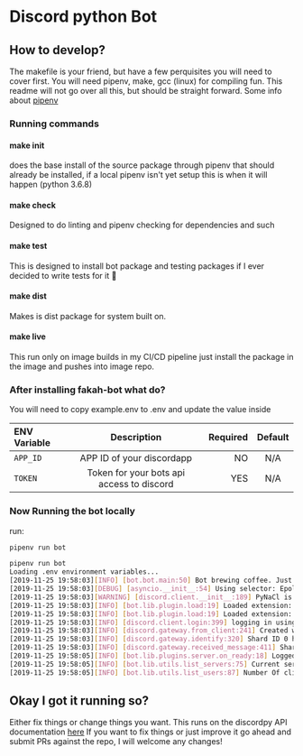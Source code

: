 # Discord python Bot


## How to develop?

The makefile is your friend, but have a few perquisites you will need to cover first.
You will need pipenv, make, gcc (linux) for compiling fun. This readme will not go
over all this, but should be straight forward. Some info about [pipenv](https://realpython.com/pipenv-guide/#pipenv-introduction)



### Running commands

#### make init
does the base install of the source package through pipenv that should already be installed,
if a local pipenv isn't yet setup this is when it will happen (python 3.6.8)

#### make check
Designed to do linting and pipenv checking for dependencies and such

#### make test
This is designed to install bot package and testing packages if I ever decided to write tests for it :shrug:

#### make dist
Makes is dist package for system built on.

#### make live
This run only on image builds in my CI/CD pipeline just install the package in the image and pushes into image repo.


### After installing fakah-bot what do?

You will need to copy example.env to .env and update the value inside

| ENV Variable | Description | Required | Default |
| :----------- | :---------: | -------: | :-----: |
| `APP_ID`     | APP ID of your discordapp | NO | N/A |
| `TOKEN`      | Token for your bots api access to discord | YES | N/A |

### Now Running the bot locally
run:
```bash
pipenv run bot
```

```bash
pipenv run bot                                                                                                                                                                  
Loading .env environment variables...
[2019-11-25 19:58:03][INFO] [bot.bot.main:50] Bot brewing coffee. Just a moment
[2019-11-25 19:58:03][DEBUG] [asyncio.__init__:54] Using selector: EpollSelector
[2019-11-25 19:58:03][WARNING] [discord.client.__init__:189] PyNaCl is not installed, voice will NOT be supported
[2019-11-25 19:58:03][INFO] [bot.lib.plugin.load:19] Loaded extension: bot.lib.plugins.server
[2019-11-25 19:58:03][INFO] [bot.lib.plugin.load:19] Loaded extension: bot.lib.plugins.example
[2019-11-25 19:58:03][INFO] [discord.client.login:399] logging in using static token
[2019-11-25 19:58:03][INFO] [discord.gateway.from_client:241] Created websocket connected to wss://gateway.discord.gg?encoding=json&v=6&compress=zlib-stream
[2019-11-25 19:58:03][INFO] [discord.gateway.identify:320] Shard ID 0 has sent the IDENTIFY payload.
[2019-11-25 19:58:03][INFO] [discord.gateway.received_message:411] Shard ID 0 has connected to Gateway: ["gateway-prd-main-cp9z",{"micros":68385,"calls":["discord-sessions-prd-1-5",{"micros":66985,"calls":["start_session",{"micros":60218,"calls":["api-prd-main-608j",{"micros":53409,"calls":["get_user",{"micros":9485},"add_authorized_ip",{"micros":5},"get_guilds",{"micros":2057},"coros_wait",{"micros":1}]}]},"guilds_connect",{"micros":1,"calls":[]},"presence_connect",{"micros":6456,"calls":[]}]}]}] (Session ID: 8115c14c8301ff1a009f687a6712545c).
[2019-11-25 19:58:05][INFO] [bot.lib.plugins.server.on_ready:18] Logged in as Test-boot
[2019-11-25 19:58:05][INFO] [bot.lib.utils.list_servers:75] Current servers: []
[2019-11-25 19:58:05][INFO] [bot.lib.utils.list_users:87] Number Of clients: 0

```


## Okay I got it running so?
Either fix things or change things you want. This runs on the discordpy API documentation [here](https://discordpy.readthedocs.io/en/latest/index.html)
If you want to fix things or just improve it go ahead and submit PRs against the repo, I will welcome any changes!
